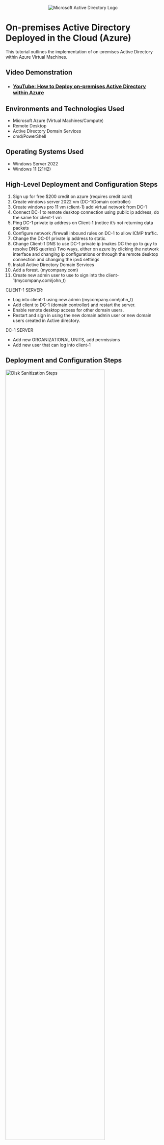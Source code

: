<p align="center">
<img src="https://i.imgur.com/pU5A58S.png" alt="Microsoft Active Directory Logo"/>
</p>

<h1>On-premises Active Directory Deployed in the Cloud (Azure)</h1>
This tutorial outlines the implementation of on-premises Active Directory within Azure Virtual Machines.<br />


<h2>Video Demonstration</h2>

- ### [YouTube: How to Deploy on-premises Active Directory within Azure](https://youtu.be/hlT09T8_uWw?si=wBjIYxAZzWcHj5wY)

<h2>Environments and Technologies Used</h2>

- Microsoft Azure (Virtual Machines/Compute)
- Remote Desktop
- Active Directory Domain Services
- cmd/PowerShell

<h2>Operating Systems Used </h2>

- Windows Server 2022
- Windows 11 (21H2)

<h2>High-Level Deployment and Configuration Steps</h2>

1)	Sign up for free $200 credit on azure (requires credit card)
2)	Create windows server 2022 vm (DC-1/Domain controller)
3)	Create windows pro 11 vm (client-1) add virtual network from DC-1
4)	Connect DC-1 to remote desktop connection using public ip address, do the same for client-1 vm
5)	Ping DC-1 private ip address on Client-1 (notice it’s not returning data packets
6)	Configure network /firewall inbound rules on DC-1 to allow ICMP traffic.
7)	Change the DC-01 private ip address to static.
8)	Change Client-1 DNS to use DC-1 private ip (makes DC the go to guy to resolve DNS queries)
 	Two ways, either on azure by clicking the network interface and changing ip configurations or through the remote desktop connection and changing the ipv4 settings
9)	Install Active Directory Domain Services
10)	Add a forest. (mycompany.com)
11)	Create new admin user to use to sign into the client-1(mycompany.com\john_t)

CLIENT-1 SERVER:
- Log into client-1 using new admin (mycompany.com\john_t)
- Add client to DC-1 (domain controller) and restart the server.
- Enable remote desktop access for other domain users.
- Restart and sign in using the new domain admin user or new domain users created in Active directory.

DC-1 SERVER
- Add new ORGANIZATIONAL UNITS, add permissions
- Add new user that can log into client-1


<h2>Deployment and Configuration Steps</h2>
<p>
<img src="https://i.imgur.com/TaadLnt.png" height="80%" width="80%" alt="Disk Sanitization Steps"/>
</p>
<p>
Create windows server 2022 vm (DC-1) that will be the Domain controller.
</p>
<br />

<p>
<img src="https://i.imgur.com/S0f2n9g.png"80%" width="80%" alt="Disk Sanitization Steps"/>
</p>
<p>
Create windows pro 11 vm (client-1) add virtual network from DC-1.
</p>
<br />

<p>
<img src="https://i.imgur.com/EuHqX0j.png" height="80%" width="80%" alt="Disk Sanitization Steps"/>
</p>
<p>
4)	Connect and access to both DC-1 and server vms using Remote desktop connection by way of their public ip addresses.
</p>
<br />

<p>
<img src="https://i.imgur.com/Pi1idDw.png" height="80%" width="80%" alt="Disk Sanitization Steps"/>
</p>
<p>
Ping DC-1 private ip address on Client-1 (notice it’s not returning data packets), that is because ICMP traffic is blocked on the DC-1 vm and the network security rules need to be configured to allow ICMP traffic and allow the server to be reacheable.
</p>
<br />

<p>
<img src="https://i.imgur.com/xW7OxhN.png" height="80%" width="80%" alt="Disk Sanitization Steps"/>
</p>
<p>
<img src="https://i.imgur.com/nbyiimy.png" height="80%" width="80%" alt="Disk Sanitization Steps"/>
</p>
<p>
Configure network /firewall inbound rules on DC-1 to allow ICMP traffic; go to the azure interface of DC-1 vm, click networking tab and proceed to add inbound port rule where you can allow ICMP traffic.
</p>
<br />

<p>
<img src="https://i.imgur.com/B2iiZWv.png" height="80%" width="80%" alt="Disk Sanitization Steps"/>
</p>
<p>
<img src="https://i.imgur.com/Lw4HQR6.png" height="80%" width="80%" alt="Disk Sanitization Steps"/>
</p>
<p>
Change the DC-01 private ip address to static. The static IP ensures that the DC’s network configuration remains stable and predictable. Dynamic IP addresses (assigned by DHCP) can change, leading to potential disruptions. DCs often serve as DNS servers within the AD domain. Clients and other servers rely on DNS to locate DCs for authentication and other services.
</p>
<br />

<p>
<img src="https://i.imgur.com/cRGSt3P.png" height="80%" width="80%" alt="Disk Sanitization Steps"/>
</p>
<p>
Ping DC-1 private ip address again to confirm it can be reached.
</p>
<br />

<p>
<img src="https://i.imgur.com/SOJkKqz.png" width="80%" alt="Disk Sanitization Steps"/>
</p>
<p>
<img src="https://i.imgur.com/6MdeFs1.png" width="80%" alt="Disk Sanitization Steps"/>
</p>
<p>
Change Client-1 DNS to use DC-1 private ip (makes DC the go to guy to resolve DNS queries)
- Two ways, either on azure by clicking the network interface and changing ip configurations or through the remote desktop connection and changing the ipv4 settings.
</p>
<br />

<p>
<img src="https://i.imgur.com/9CJi4F6.png" height="80%" width="80%" alt="Disk Sanitization Steps"/>
</p>
<p>
Open server manager on DC-1, click 'Add roles and features' to install Active Directory Domain Services on DC-1.
</p>
<br />

<p>
<img src="https://i.imgur.com/gPUq16U.png" height="80%" width="80%" alt="Disk Sanitization Steps"/>
</p>
<p>
<img src="https://i.imgur.com/ccdOMnF.png" height="80%" width="80%" alt="Disk Sanitization Steps"/>
</p>
<p>
<img src="https://i.imgur.com/iKZDcsH.png" height="80%" width="80%" alt="Disk Sanitization Steps"/>
</p>
<p>
Click role based installation, select server from sever pool, select 'Active directory domain services' from roles options, select 'Group Policy Management'.
</p>
<br />

<p>
<img src="https://i.imgur.com/XFP1CUm.png" width="80%" alt="Disk Sanitization Steps"/>
</p>
<p>
<img src="https://i.imgur.com/eLYVqyq.png" width="80%" alt="Disk Sanitization Steps"/>
</p>
<p>
<img src="https://i.imgur.com/PpomJyb.png" width="80%" alt="Disk Sanitization Steps"/>
</p>
<p>
<img src="https://i.imgur.com/ncA9Oux.png" width="80%" alt="Disk Sanitization Steps"/>
</p>
<p>
After installation, open server manager and click Flag icon with caution sign in the right hand upper corner. There should be a statement 'Promote this server to a domain controller', click it and the add a new forest (mydomain.com). Once all the prerequisite checks pass, restart the server and login using your new domain name (mydomain\labuser)
</p>
<br />

<p>
<img src="https://i.imgur.com/Ghm9edM.png" height="80%" width="80%" alt="Disk Sanitization Steps"/>
</p>
<p>
<img src="https://i.imgur.com/Wj5QuLB.png" height="80%" width="80%" alt="Disk Sanitization Steps"/>
</p>
<p>
<img src="https://i.imgur.com/BBLtphY.png" height="80%" width="80%" alt="Disk Sanitization Steps"/>
</p>
<p>
<img src="https://i.imgur.com/G9w2obj.png" height="80%" width="80%" alt="Disk Sanitization Steps"/>
</p>
<p>
After logging back into DC-1, create a new admin user to use to sign into the client-1(mycompany.com\john_t). The default built-in Administrator account has full access to the system hence creating a new admin user allows you to follow the principle of least privilege which enhances security.
</p>
<br />

<p>
<img src="https://i.imgur.com/CcdrWor.png" height="80%" width="80%" alt="Disk Sanitization Steps"/>
</p>
<p>
<img src="https://i.imgur.com/6wFAeIm.png" height="80%" width="80%" alt="Disk Sanitization Steps"/>
</p>
<p>
<img src="https://i.imgur.com/RAmTquc.png" height="80%" width="80%" alt="Disk Sanitization Steps"/>
</p>
<p>
<img src="https://i.imgur.com/K5qrPhR.png" height="80%" width="80%" alt="Disk Sanitization Steps"/>
</p>
<p>
<img src="https://i.imgur.com/NzJNrVN.png" height="80%" width="80%" alt="Disk Sanitization Steps"/>
</p>
<p>
Log into client-1 using new admin user (mydomain.com\jose_r)), and Add client to DC-1 (domain controller:mydomain.com) and restart the server.
Log into DC-1 to check and confirm client-1 server was added to computers and the domain name
</p>
<br />

<p>
<img src="https://i.imgur.com/ulmTNZ4.png" height="80%" width="80%" alt="Disk Sanitization Steps"/>
</p>
<p>
<img src="https://i.imgur.com/9rwXXEE.png" height="80%" width="80%" alt="Disk Sanitization Steps"/>
</p>
<p>
<img src="https://i.imgur.com/YXeDcqq.png" height="80%" width="80%" alt="Disk Sanitization Steps"/>
</p>
<p>
Log into client server again (using admin user mydomain.com\jose_r) to enable remote desktop access for other domain users created on DC-1. This is mainly useful in an environment where people can share computers .
</p>
<br />

<p>
<img src="https://i.imgur.com/cKMrYxr.png" height="80%" width="80%" alt="Disk Sanitization Steps"/>
</p>
<p>
<img src="https://i.imgur.com/v1G7dQW.png" height="80%" width="80%" alt="Disk Sanitization Steps"/>
</p>
<p>
<img src="https://i.imgur.com/YBP6aZG.png" height="80%" width="80%" alt="Disk Sanitization Steps"/>
</p>
<p>
<img src="https://i.imgur.com/gICkH2G.png" height="80%" width="80%" alt="Disk Sanitization Steps"/>
</p>
<p>
<img src="https://i.imgur.com/939xZBK.png" height="80%" width="80%" alt="Disk Sanitization Steps"/>
</p>
<p>
<img src="https://i.imgur.com/2XTY2wI.png" height="80%" width="80%" alt="Disk Sanitization Steps"/>
</p>
<p>
<img src="https://i.imgur.com/KxdiHL3.png" height="80%" width="80%" alt="Disk Sanitization Steps"/>
</p>
<p>
Add new ORGANIZATIONAL UNITS (e.g EMPLOYEES), add permissions , Add new user to the organizational unit , then change user group properties to belong to 'DomainUsers' so that user can log into client-1 and set a password that should be required to change on first login (to enhance security).
</p>
<br />


